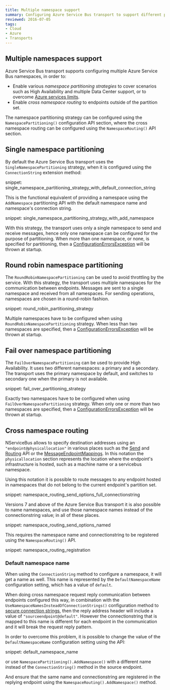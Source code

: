 ```yaml
---
title: Multiple namespace support
summary: Configuring Azure Service Bus transport to support different partitioning strategies and destination namespaces
reviewed: 2016-07-05
tags:
- Cloud
- Azure
- Transports
---
```



## Multiple namespaces support

Azure Service Bus transport supports configuring multiple Azure Service Bus namespaces, in order to:

 * Enable various _namespace partitioning strategies_ to cover scenarios such as High Availability and multiple Data Center support, or to overcome [Azure services limits](https://azure.microsoft.com/en-us/documentation/articles/service-bus-quotas/).
 * Enable _cross namespace routing_ to endpoints outside of the partition set.

The namespace partitioning strategy can be configured using the `NamespacePartitioning()` configuration API section, where the cross namespace routing can be configured using the `NamespaceRouting()` API section.


## Single namespace partitioning

By default the Azure Service Bus transport uses the `SingleNamespacePartitioning` strategy, when it is configured using the `ConnectionString` extension method:

snippet: single_namespace_partitioning_strategy_with_default_connection_string

This is the functional equivalent of providing a namespace using the `AddNamespace` partitioning API with the default namespace name and namespace's connection string.

snippet: single_namespace_partitioning_strategy_with_add_namespace

With this strategy, the transport uses only a single namespace to send and receive messages, hence only one namespace can be configured for the purpose of partitioning. When more than one namespace, or none, is specified for partitioning, then a [ConfigurationErrorsException](https://msdn.microsoft.com/en-us/library/system.configuration.configurationerrorsexception.aspx) will be thrown at startup.


## Round robin namespace partitioning

The `RoundRobinNamespacePartitioning` can be used to avoid throttling by the service. With this strategy, the transport uses multiple namespaces for the communication between endpoints. Messages are sent to a single namespace and received from all namespaces. For sending operations, namespaces are chosen in a round-robin fashion.

snippet: round_robin_partitioning_strategy

Multiple namespaces have to be configured when using `RoundRobinNamespacePartitioning` strategy. When less than two namespaces are specified, then a [ConfigurationErrorsException](https://msdn.microsoft.com/en-us/library/system.configuration.configurationerrorsexception.aspx) will be thrown at startup.


## Fail over namespace partitioning

The `FailOverNamespacePartitioning` can be used to provide High Availability. It uses two different namespaces: a primary and a secondary. The transport uses the primary namespace by default, and switches to secondary one when the primary is not available.

snippet: fail_over_partitioning_strategy

Exactly two namespaces have to be configured when using `FailOverNamespacePartitioning` strategy. When only one or more than two namespaces are specified, then a [ConfigurationErrorsException](https://msdn.microsoft.com/en-us/library/system.configuration.configurationerrorsexception.aspx) will be thrown at startup.


## Cross namespace routing

NServiceBus allows to specify destination addresses using an `"endpoint@physicallocation"` in various places such as the [Send](/nservicebus/messaging/send-a-message.md) and [Routing](/nservicebus/messaging/routing.md) API or the [MessageEndpointMappings](/nservicebus/messaging/message-owner.md). In this notation the `physicallocation` section represents the location where the endpoint's infrastructure is hosted, such as a machine name or a servicebus namespace.

Using this notation it is possible to route messages to any endpoint hosted in namespaces that do not belong to the current endpoint's partition set.

snippet: namespace_routing_send_options_full_connectionstring

Versions 7 and above of the Azure Service Bus transport it is also possible to name namespaces, and use those namespace names instead of the connectionstring value; in all of these places.

snippet: namespace_routing_send_options_named

This requires the namespace name and connectionstring to be registered using the `NamespaceRouting()` API.

snippet: namespace_routing_registration


### Default namespace name

When using the `ConnectionString` method to configure a namespace, it will get a name as well. This name is represented by the `DefaultNamespaceName` configuration setting, which has a value of `default`.

When doing cross namespace request reply communication between endpoints configured this way, in combination with the `UseNamespaceNamesInsteadOfConnectionStrings()` configuration method to [secure connection strings](securing-connection-strings.md), then the reply address header will include a value of `"sourceendpoint@default"`. However the connectionstring that is mapped to this name is different for each endpoint in the communication and it will break the request reply pattern.

In order to overcome this problem, it is possible to change the value of the `DefaultNamespaceName` configuration setting using the API:

snippet: default_namespace_name

or use `NamespacePartitioning().AddNamespace()` with a different name instead of the `ConnectionString()` method in the source endpoint.

And ensure that the same name and connectionstring are registered in the replying endpoint using the `NamespaceRouting().AddNamespace()` method.